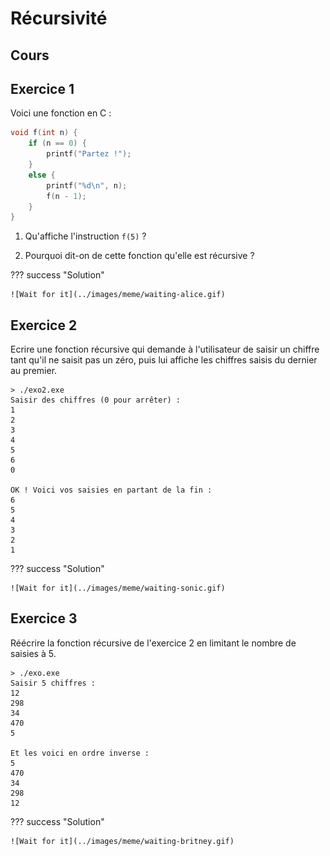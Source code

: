 # Récursivité

## Cours

<object class="fullScreenAble" data="../../pdf/cours/bts1/bts1_2425_05_fonctions_recursivite.pdf" type="application/pdf"></object>

## Exercice 1

Voici une fonction en C :

```c
void f(int n) {
    if (n == 0) {
        printf("Partez !");
    }
    else {
        printf("%d\n", n);
        f(n - 1);
    }   
}
```

1) Qu'affiche l'instruction `f(5)` ?

2) Pourquoi dit-on de cette fonction qu'elle est récursive ?

??? success "Solution"
    
    ![Wait for it](../images/meme/waiting-alice.gif)

## Exercice 2

Ecrire une fonction récursive qui demande à l'utilisateur de saisir un chiffre tant qu'il ne saisit pas un zéro, puis lui affiche les chiffres saisis du dernier au premier.

```
> ./exo2.exe
Saisir des chiffres (0 pour arrêter) :
1
2
3
4
5
6
0

OK ! Voici vos saisies en partant de la fin :
6
5
4
3
2
1
```

??? success "Solution"
    
    ![Wait for it](../images/meme/waiting-sonic.gif)
    

## Exercice 3

Réécrire la fonction récursive de l'exercice 2 en limitant le nombre de saisies à 5.

```
> ./exo.exe
Saisir 5 chiffres :
12
298
34
470
5

Et les voici en ordre inverse :
5
470
34
298
12
```

??? success "Solution"
    
    ![Wait for it](../images/meme/waiting-britney.gif)